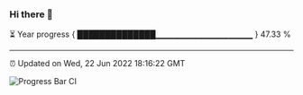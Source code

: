 ### Hi there 👋

⏳ Year progress { ██████████████▁▁▁▁▁▁▁▁▁▁▁▁▁▁▁▁ } 47.33 %

---

⏰ Updated on Wed, 22 Jun 2022 18:16:22 GMT

![Progress Bar CI](https://github.com/liununu/liununu/workflows/Progress%20Bar%20CI/badge.svg)
